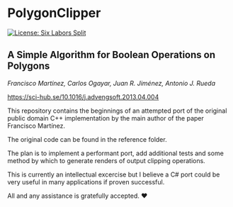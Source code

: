 # PolygonClipper

[![License: Six Labors Split](https://img.shields.io/badge/license-Six%20Labors%20Split-%23e30183)](https://github.com/SixLabors/PolygonClipper/blob/main/LICENSE)

## A Simple Algorithm for Boolean Operations on Polygons  

*Francisco Martínez, Carlos Ogayar, Juan R. Jiménez, Antonio J. Rueda*
  
https://sci-hub.se/10.1016/j.advengsoft.2013.04.004

This repository contains the beginnings of an attempted port of the original public domain C++ implementation by the main author of the paper Francisco Martínez.   

The original code can be found in the reference folder.  
  
The plan is to implement a performant port, add additional tests and some method by which to generate renders of output clipping operations.   
  
This is currently an intellectual excercise but I believe a C# port could be very useful in many applications if proven successful. 
  
All and any assistance is gratefully accepted. :heart:
